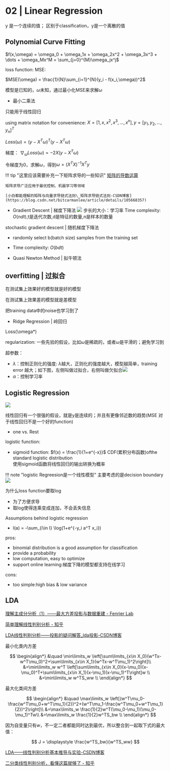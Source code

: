 # 02 | Linear Regression
y 是一个连续的值；
区别于classification，y是一个离散的值

## Polynomial Curve Fitting

$f(x,\omega) = \omega_0 + \omega_1x + \omega_2x^2 + \omega_3x^3 + \dots + \omega_Mx^M = \sum_{j=0}^{M}\omega_jx^j$

loss function: MSE: 


$MSE(\omega) = \frac{1}{N}\sum_{i=1}^{N}(y_i - f(x_i,\omega))^2$

模型是已知的，$\omega$未知，通过最小化MSE来求解$\omega$

- 最小二乘法

只能用于线性回归


using matrix notation for convenience: $X = [1,x,x^2,x^3,...,x^n], y = [y_1,y_2,...,y_n]^T$

$Loss(\omega) = (y - X^T\omega)^T(y - X^T\omega)$

梯度： $\nabla_{\omega}Loss(\omega) = -2X(y - X^T\omega)$

令梯度为0，求解$\omega$，得到$\omega = (X^TX)^{-1}X^Ty$

!!! tip "这里应该需要补充一下矩阵求导的一些知识"
    [矩阵的导数运算](https://www.bilibili.com/video/BV1av4y1b7MM/?spm_id_from=333.788&vd_source=8b7a5460b512357b2cf80ce1cefc69f5)
    
    矩阵求导广泛应用于最优控制、机器学习等领域
    
    [小白都能理解的矩阵与向量求导链式法则\_矩阵求导链式法则-CSDN博客](https://blog.csdn.net/bitcarmanlee/article/details/105668357)


- Gradient Descent | 梯度下降法
![](https://philfan-pic.oss-cn-beijing.aliyuncs.com/img/20240806020009.png)
步长的大小：学习率
Time complexity: $O(ndt)$,t是迭代次数,d是特征的数量,n是样本的数量


stochastic gradient descent | 随机梯度下降法
- randomly select b(batch size) samples from the training set
- Time complexity: $O(bdt)$


- Quasi Newton Method | 拟牛顿法



## overfitting | 过拟合
在测试集上效果好的模型就是好的模型

在测试集上效果差的模型就是差模型

把training data中的noise也学习到了

- Ridge Regression | 岭回归

Loss(\omega*)

regularization: 一些先验的假设，比如$\omega$是稀疏的，或者$\omega$是平滑的；避免学习到

超参数：
- $\lambda$：控制正则化的强度: $\lambda$越大，正则化的强度越大，模型越简单，training error 越大；如下图，左侧叫做过拟合，右侧叫做欠拟合![](https://philfan-pic.oss-cn-beijing.aliyuncs.com/img/20240806021738.png)
- $\alpha$：控制学习率





## Logistic Regression
![](https://philfan-pic.oss-cn-beijing.aliyuncs.com/img/20240807233452.png)

线性回归有一个很强的假设，就是y是连续的；并且有更像邻近数的趋势(MSE 对于线性回归不是一个好的function)

- one vs. Rest

logistic function:

- sigmoid function: $f(x) = \frac{1}{1+e^{-x}}$
CDF(累积分布函数)ofthe standard logistic distribution   
使用sigmoid函数将线性回归的输出转换为概率

!!! note "logistic Regreesion是一个线性模型"
    主要考虑的是decision boundary
![](https://philfan-pic.oss-cn-beijing.aliyuncs.com/img/20240807234021.png)


为什么loss function要取log
- 为了方便求导
- 取log使得连乘变成连加，不会丢失信息

Assumptions behind logistic regression
- l(a) = -\sum_{i\in I} \log(1+e^{-y_i a^T x_i})


pros:
- binomial distribution is a  good assumption for classification
- provide a probability
- low computation, easy to optimize
- support online learning:梯度下降的模型都支持在线学习

cons:
- too simple:high bias & low variance
## LDA

[理解主成分分析（1）——最大方差投影与数据重建 - Fenrier Lab](https://seanwangjs.github.io/2017/12/21/principal-components-analysis.html)

[简单理解线性判别分析 - 知乎](https://zhuanlan.zhihu.com/p/66088884)

[LDA线性判别分析——投影的疑问解答\_lda投影-CSDN博客](https://blog.csdn.net/qq_41398808/article/details/100065314)

最小化类内方差

$$
\begin{align*} &\quad \min\limits_w \left[\sum\limits_{x\in X_0}(w^Tx-w^T\mu_0)^2+\sum\limits_{x\in X_1}(w^Tx-w^T\mu_1)^2\right]\\ &=\min\limits_w w^T \left[\sum\limits_{x\in X_0}(x-\mu_0)(x-\mu_0)^T+\sum\limits_{x\in X_1}(x-\mu_1)(x-\mu_1)^T\right]w \\ &=\min\limits_w w^TS_ww \\ \end{align*}
$$

最大化类间方差


$$
\begin{align*} &\quad \max\limits_w \left[(w^T\mu_0-\frac{w^T\mu_0+w^T\mu_1}{2})^2+(w^T\mu_1-\frac{w^T\mu_0+w^T\mu_1}{2})^2\right]\\ &=\max\limits_w \frac{1}{2}w^T(\mu_0-\mu_1)(\mu_0-\mu_1)^Tw\\ &=\max\limits_w \frac{1}{2}w^TS_bw \\ \end{align*}
$$

因为自变量只有$w$，不一定二者都能同时达到最优，所以整合到一起取下式的最大值：

$$
J = \displaystyle \frac{w^TS_bw}{w^TS_ww}
$$

[LDA——线性判别分析基本推导与实验-CSDN博客](https://blog.csdn.net/qq_37189298/article/details/108656649)

[二分类线性判别分析，看懂这篇就够了 - 知乎](https://zhuanlan.zhihu.com/p/488134514)